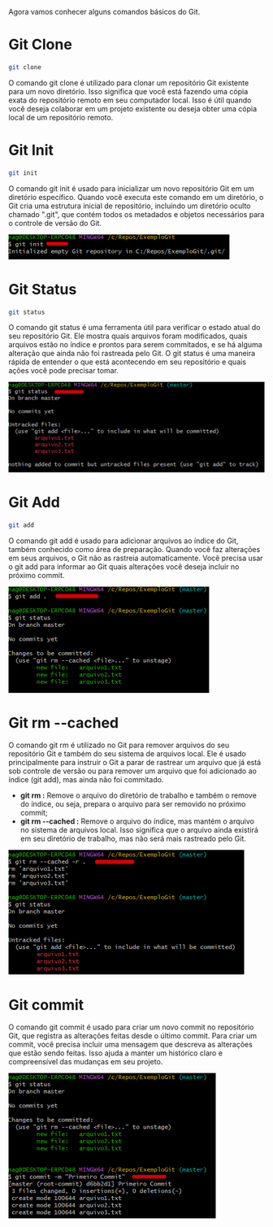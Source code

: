 Agora vamos conhecer alguns comandos básicos do Git.

# Git Clone
```bash
git clone
```
O comando git clone é utilizado para clonar um repositório Git existente para um novo diretório. Isso significa que você está fazendo uma cópia exata do repositório remoto em seu computador local. Isso é útil quando você deseja colaborar em um projeto existente ou deseja obter uma cópia local de um repositório remoto.

# Git Init
```bash
git init
```
O comando git init é usado para inicializar um novo repositório Git em um diretório específico. Quando você executa este comando em um diretório, o Git cria uma estrutura inicial de repositório, incluindo um diretório oculto chamado ".git", que contém todos os metadados e objetos necessários para o controle de versão do Git.

![image.png](/.attachments/image-cde375a9-d53b-4e3d-a335-ab95de6c78a0.png)

# Git Status
```bash
git status
```
      
O comando git status é uma ferramenta útil para verificar o estado atual do seu repositório Git. Ele mostra quais arquivos foram modificados, quais arquivos estão no índice e prontos para serem commitados, e se há alguma alteração que ainda não foi rastreada pelo Git. O git status é uma maneira rápida de entender o que está acontecendo em seu repositório e quais ações você pode precisar tomar.

![image.png](/.attachments/image-d6f1f0a3-91cb-4407-92ee-fb9a884f8f9a.png)

# Git Add
```bash
git add
```
O comando git add é usado para adicionar arquivos ao índice do Git, também conhecido como área de preparação. Quando você faz alterações em seus arquivos, o Git não as rastreia automaticamente. Você precisa usar o git add para informar ao Git quais alterações você deseja incluir no próximo commit.

![image.png](/.attachments/image-2ab57a32-7b50-4889-81a1-5d120c38c78b.png)

# Git rm --cached

O comando git rm é utilizado no Git para remover arquivos do seu repositório Git e também do seu sistema de arquivos local. Ele é usado principalmente para instruir o Git a parar de rastrear um arquivo que já está sob controle de versão ou para remover um arquivo que foi adicionado ao índice (git add), mas ainda não foi commitado.
      
- **git rm <arquivo>:** Remove o arquivo do diretório de trabalho e também o remove do índice, ou seja, prepara o arquivo para ser removido no próximo commit;
- **git rm --cached <arquivo>:** Remove o arquivo do índice, mas mantém o arquivo no sistema de arquivos local. Isso significa que o arquivo ainda existirá em seu diretório de trabalho, mas não será mais rastreado pelo Git.

![image.png](/.attachments/image-e03ba2ce-f769-479c-8248-04a676a78507.png)

# Git commit

O comando git commit é usado para criar um novo commit no repositório Git, que registra as alterações feitas desde o último commit. Para criar um commit, você precisa incluir uma mensagem que descreva as alterações que estão sendo feitas. Isso ajuda a manter um histórico claro e compreensível das mudanças em seu projeto.

![image.png](/.attachments/image-6aa1f235-b675-440e-a29a-54d91bb56ad2.png)